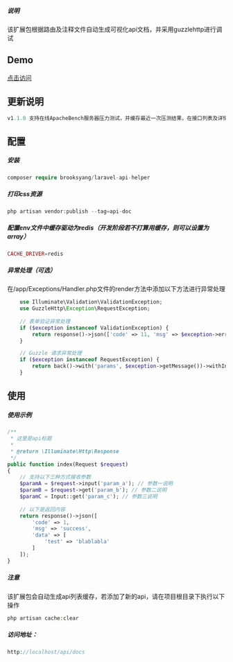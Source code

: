 ##### 说明
该扩展包根据路由及注释文件自动生成可视化api文档，并采用guzzlehttp进行调试

## Demo
[点击访问](http://api-helper.brooksyang.cn/api/docs)

## 更新说明
```php
v1.1.0 支持在线ApacheBench服务器压力测试，并缓存最近一次压测结果，在接口列表及详情页展示
```

## 配置

##### 安装
```php
composer require brooksyang/laravel-api-helper
```

##### 打印css资源
```php
php artisan vendor:publish --tag=api-doc
```

##### 配置env文件中缓存驱动为redis（开发阶段若不打算用缓存，则可以设置为array）
```php
CACHE_DRIVER=redis
```

##### 异常处理（可选）
在/app/Exceptions/Handler.php文件的render方法中添加以下方法进行异常处理
```php
    use Illuminate\Validation\ValidationException;
    use GuzzleHttp\Exception\RequestException;
    
    // 表单验证异常处理
    if ($exception instanceof ValidationException) {
        return response()->json(['code' => 11, 'msg' => $exception->errors(), 'data' => null]);
    }

    // Guzzle 请求异常处理
    if ($exception instanceof RequestException) {
        return back()->with('params', $exception->getMessage())->withInput();
    }
```

## 使用

##### 使用示例
```php
/**
 * 这里是api标题
 *
 * @return \Illuminate\Http\Response
 */
public function index(Request $request)
{
    // 支持以下三种方式接收参数
    $paramA = $request->input('param_a'); // 参数一说明
    $paramB = $request->get('param_b'); // 参数二说明
    $paramC = Input::get('param_c'); // 参数三说明
    
    // 以下是返回内容
    return response()->json([
        'code' => 1,
        'msg' => 'success',
        'data' => [
            'test' => 'blablabla'
        ]
    ]);
}
```

##### 注意
该扩展包会自动生成api列表缓存，若添加了新的api，请在项目根目录下执行以下操作
```php
php artisan cache:clear
```

##### 访问地址：
```php
http://localhost/api/docs
```
